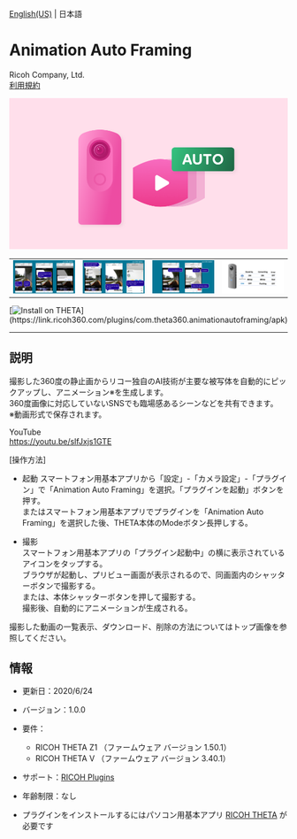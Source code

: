 [English(US)](README.md) | 日本語

# Animation Auto Framing
Ricoh Company, Ltd.  
[利用規約](https://theta360.com/en/legal/terms_of_use_plugins/)

<div align="center">
 <img src="1.png">
 <table>
  <tr>
   <td><img src="2.png"></td>
   <td><img src="3.png"></td>
   <td><img src="4.png"></td>
   <td><img src="5.png"></td>
  </tr>
 </table>
</div>

[![Install on THETA](https://assets.ricoh360.com/image/upload/v1/front/theta/install-button.svg?)](https://link.ricoh360.com/plugins/com.theta360.animationautoframing/apk)

***

## 説明
撮影した360度の静止画からリコー独自のAI技術が主要な被写体を自動的にピックアップし、アニメーション※を生成します。  
360度画像に対応していないSNSでも臨場感あるシーンなどを共有できます。  
※動画形式で保存されます。  
  
YouTube  
https://youtu.be/slfJxjs1GTE  
  
[操作方法]  
- 起動
スマートフォン用基本アプリから「設定」-「カメラ設定」-「プラグイン」で「Animation Auto Framing」を選択。「プラグインを起動」ボタンを押す。  
またはスマートフォン用基本アプリでプラグインを「Animation Auto Framing」を選択した後、THETA本体のModeボタン長押しする。  
  
- 撮影  
スマートフォン用基本アプリの「プラグイン起動中」の横に表示されているアイコンをタップする。  
ブラウザが起動し、プリビュー画面が表示されるので、同画面内のシャッターボタンで撮影する。  
または、本体シャッターボタンを押して撮影する。  
撮影後、自動的にアニメーションが生成される。  
  
撮影した動画の一覧表示、ダウンロード、削除の方法についてはトップ画像を参照してください。  

## 情報
  * 更新日：2020/6/24
  * バージョン：1.0.0
  * 要件：
    * RICOH THETA Z1 （ファームウェア バージョン 1.50.1）
    * RICOH THETA V （ファームウェア バージョン 3.40.1）
  * サポート：[RICOH Plugins](https://support.theta360.com/ja/)
  * 年齢制限：なし

* プラグインをインストールするにはパソコン用基本アプリ [RICOH THETA](https://theta360.com/ja/about/application/pc.html#app-detail-01) が必要です
